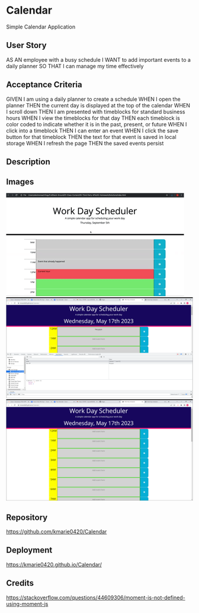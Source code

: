 # Calendar

Simple Calendar Application

## User Story

AS AN employee with a busy schedule
I WANT to add important events to a daily planner
SO THAT I can manage my time effectively

## Acceptance Criteria

GIVEN I am using a daily planner to create a schedule
WHEN I open the planner
THEN the current day is displayed at the top of the calendar
WHEN I scroll down
THEN I am presented with timeblocks for standard business hours
WHEN I view the timeblocks for that day
THEN each timeblock is color coded to indicate whether it is in the past, present, or future
WHEN I click into a timeblock
THEN I can enter an event
WHEN I click the save button for that timeblock
THEN the text for that event is saved in local storage
WHEN I refresh the page
THEN the saved events persist

## Description

## Images

![Alt text](images/05-third-party-apis-homework-demo.gif)
![Alt text](images/2023-05-17%20(1).png)
![Alt text](images/2023-05-17.png)

## Repository

https://github.com/kmarie0420/Calendar

## Deployment

https://kmarie0420.github.io/Calendar/

## Credits

https://stackoverflow.com/questions/44609306/moment-is-not-defined-using-moment-js
